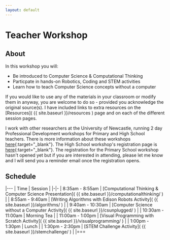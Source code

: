 ```yaml
---
layout: default
---
```


# Teacher Workshop

## About

In this workshop you will:

- Be introduced to Computer Science & Computational Thinking
- Particpate in hands-on Robotics, Coding and STEM activities
- Learn how to teach Computer Science concepts without a computer

If you would like to use any of the materials in your classroom or modify them in anyway, you are welcome to do so - provided you acknowledge the original source(s).
I have included links to extra resources on the [Resources]( {{ site.baseurl }}/resources ) page and on each of the different session pages.

I work with other researchers at the University of Newcastle, running 2 day Professional Development workshops for Primary and High School teachers.
There is more information about these workshops [here](http://www.newcastle.edu.au/cs4s){:target="_blank"}. 
The High School workshop's registration page is [here](https://goo.gl/forms/LHSSdZqhcc){:target="_blank"}. 
The registration for the Primary School workshop hasn't opened yet but if you are interested in attending, please let me know and I will send you a reminder email once the registration opens.

## Schedule

|---
| Time | Session | 
|-|-
| 8:35am - 8:55am | [Computational Thinking & Computer Science Presentation]( {{ site.baseurl }}/computationalthinking/ ) | 
| 8:55am - 9:40am | [Writing Algorithms with Edison Robots Activity]( {{ site.baseurl }}/algorithms/ ) |
| 9:40am - 10:30am | [Computer Science without a Computer Activity]( {{ site.baseurl }}/csunplugged/ ) |
| 10:30am - 11:00am | Morning Tea |
| 11:00am - 1:00pm | [Visual Programming with Scratch Activity]( {{ site.baseurl }}/visualprogramming/ ) |
| 1:00pm - 1:30pm | Lunch |
| 1:30pm - 2:30pm | [STEM Challenge Activity]( {{ site.baseurl }}/stemchallenge/ ) |
|===